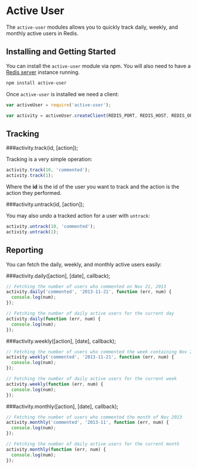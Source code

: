 # Active User

The `active-user` modules allows you to quickly track daily, weekly, and monthly active users in Redis.

## Installing and Getting Started

You can install the `active-user` module via npm. You will also need to have a [Redis server](http://redis.io) instance running.

```bash
npm install active-user
```

Once `active-user` is installed we need a client:

```js
var activeUser = require('active-user');

var activity = activeUser.createClient(REDIS_PORT, REDIS_HOST, REDIS_OPTIONS);
```

## Tracking

###activity.track(id, [action]);

Tracking is a very simple operation:

```js
activity.track(10, 'commented');
activity.track(1);
```

Where the **id** is the id of the user you want to track and the action is the action they performed.

###activity.untrack(id, [action]);

You may also undo a tracked action for a user with `untrack`:

```js
activity.untrack(10, 'commented');
activity.untrack(1);
```

## Reporting

You can fetch the daily, weekly, and monthly active users easily:

###activity.daily([action], [date], callback);

```js
// Fetching the number of users who commented on Nov 21, 2013
activity.daily('commented', '2013-11-21', function (err, num) {
  console.log(num);
});

// Fetching the number of daily active users for the current day
activity.daily(function (err, num) {
  console.log(num);
});
```

###activity.weekly([action], [date], callback);

```js
// Fetching the number of users who commented the week containing Nov 21, 2013
activity.weekly('commented', '2013-11-21', function (err, num) {
  console.log(num);
});

// Fetching the number of daily active users for the current week
activity.weekly(function (err, num) {
  console.log(num);
});
```

###activity.monthly([action], [date], callback);

```js
// Fetching the number of users who commented the month of Nov 2013
activity.monthly('commented', '2013-11', function (err, num) {
  console.log(num);
});

// Fetching the number of daily active users for the current month
activity.monthly(function (err, num) {
  console.log(num);
});
```
